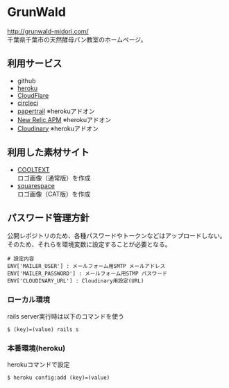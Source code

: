 GrunWald
======================

http://grunwald-midori.com/  
千葉県千葉市の天然酵母パン教室のホームページ。  

## 利用サービス
* github  
* [heroku](https://www.heroku.com/)  
* [CloudFlare](https://www.cloudflare.com/)  
* [circleci](https://circleci.com/)  
* [papertrail](https://addons.heroku.com/papertrail) ※herokuアドオン   
* [New Relic APM](https://addons.heroku.com/newrelic) ※herokuアドオン    
* [Cloudinary](https://addons.heroku.com/cloudinary) ※herokuアドオン    

## 利用した素材サイト
* [COOLTEXT](http://cooltext.com/)  
ロゴ画像（通常版）を作成  
* [squarespace](http://www.squarespace.com/logo)  
ロゴ画像（CAT版）を作成  

## パスワード管理方針
公開レポジトリのため、各種パスワードやトークンなどはアップロードしない。  
そのため、それらを環境変数に設定することが必要となる。  
```
# 設定内容
ENV['MAILER_USER'] : メールフォーム用SMTP メールアドレス
ENV['MAILER_PASSWORD'] : メールフォーム用STMP パスワード
ENV['CLOUDINARY_URL'] : Cloudinary用設定(URL)
```

### ローカル環境
rails server実行時は以下のコマンドを使う  

```
$ (key)=(value) rails s
```

### 本番環境(heroku)
herokuコマンドで設定  

```
$ heroku config:add (key)=(value)
```
